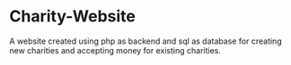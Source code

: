 # Charity-Website
A website created using php as backend and sql as database for creating new charities and accepting money for existing charities.
